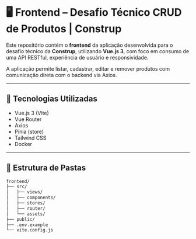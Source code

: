 
# 🖥️ Frontend – Desafio Técnico CRUD de Produtos | Construp

Este repositório contém o **frontend** da aplicação desenvolvida para o desafio técnico da **Construp**, utilizando **Vue.js 3**, com foco em consumo de uma API RESTful, experiência de usuário e responsividade.

A aplicação permite listar, cadastrar, editar e remover produtos com comunicação direta com o backend via Axios.

---

## 🧰 Tecnologias Utilizadas

- Vue.js 3 (Vite)
- Vue Router
- Axios
- Pinia (store)
- Tailwind CSS
- Docker

---

## 📁 Estrutura de Pastas

```bash
frontend/
├── src/
│   ├── views/
│   ├── components/
│   ├── stores/
│   ├── router/
│   └── assets/
├── public/
├── .env.example
└── vite.config.js
